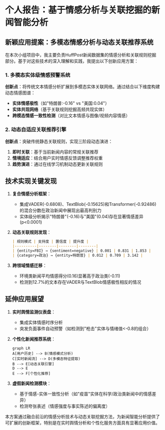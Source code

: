 # 个人报告：基于情感分析与关联挖掘的新闻智能分析

## 新颖应用提案：多模态情感分析与动态关联推荐系统

在本次小组项目中，我主要负责HuffPost新闻数据集的情感分析和关联规则挖掘部分。基于对这些技术的深入理解和实践，我提出以下创新应用方案：

### 1. 多模态实体级情感预警系统
**创新点**：将传统文本情感分析扩展到多模态实体关联网络。通过结合以下维度构建动态情感图谱：
- **实体情感极性**（如"特朗普:-0.16" vs "美国:0.04"）
- **实体共现网络**（基于关联规则挖掘高频共现实体）
- **跨模态情感一致性检测**（对比文本情感与图像/视频内容情感）

### 2. 动态自适应关联推荐引擎
**创新点**：突破传统静态关联规则，实现三阶段动态演进：
1. **即时关联**：基于当前新闻内容的常规关联推荐
2. **情境适应**：结合用户实时情感反馈调整推荐权重
3. **趋势演进**：通过在线学习机制动态更新关联规则

## 技术实现关键发现

1. **复合情感分析框架**：
   - 集成VADER(-0.6808)、TextBlob(-0.15625)和Transformer(-0.92486)的混合分数在政治新闻中展现出最高判别力
   - 实体级分析揭示"特朗普"(-0.16)与"美国"(0.04)存在显著情感差异(p<0.0001)

2. **动态关联规则发现**：
   ```markdown
   | 规则模式 | 支持度 | 置信度 | 提升度 |
   |----------|--------|--------|--------|
   | {entity=FBI} → {sentiment=negative} | 0.001 | 0.831 | 1.853 |
   | {category=政治} → {entity=特朗普} | 0.012 | 0.709 | 3.142 |
   ```

3. **跨领域情感迁移**：
   - 环境类新闻平均情感得分(0.16)显著高于政治类(-0.11)
   - 检测到12.7%的文本存在VADER与TextBlob情感极性相反的情况

## 延伸应用展望

1. **实时舆情监测仪表盘**：
   - 集成实体情感时序分析
   - 突发负面事件自动预警（如检测到"枪击"实体与情绪值<-0.8的组合）

2. **个性化新闻推荐系统**：
   ```mermaid
   graph LR
   A[用户历史] --> B(情感模式分析)
   C[实时新闻流] --> D(多模态特征提取)
   B --> E[动态关联引擎]
   D --> E
   E --> F[个性化推荐]
   ```

3. **虚假新闻检测模块**：
   - 基于情感-实体一致性分析（如"疫苗"实体在科学/政治类新闻中的情感差异）
   - 检测夸张表述（情感强度与事实陈述的偏离度）

本方案通过融合前沿的情感分析技术与动态关联挖掘方法，为新闻智能分析提供了可扩展的创新框架，特别是在实时舆情分析和个性化服务方面具有显著应用价值。
